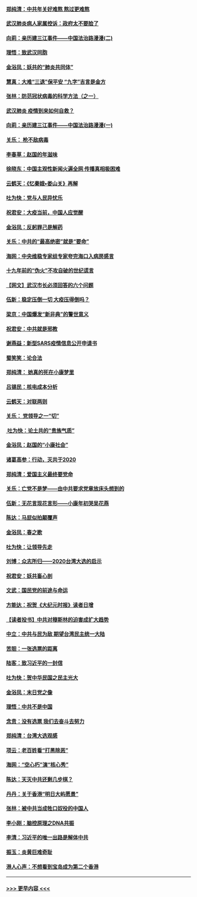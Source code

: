 #### [郑纯清：中共年关好难熬 熬过更难熬](../pages/nsc993/n11833489.md?t=01310611) 
#### [武汉肺炎病人家属控诉：政府太不要脸了](../pages/nsc993/n11833205.md?t=01310611) 
#### [向莉：亲历建三江事件——中国法治路漫漫(二)](../pages/nsc993/n11829102.md?t=01310611) 
#### [理悟：致武汉同胞](../pages/nsc993/n11831522.md?t=01310611) 
#### [金浴凤：妖共的“肺炎共同体”](../pages/nsc993/n11829448.md?t=01310611) 
#### [慧真：大难“三退”保平安 “九字”吉言是金方](../pages/nsc993/n11829501.md?t=01310611) 
#### [张林：防范冠状病毒的科学方法（之一）](../pages/nsc993/n11828618.md?t=01310611) 
#### [武汉肺炎 疫情到来如何自救？](../pages/nsc993/n11827632.md?t=01310611) 
#### [向莉：亲历建三江事件——中国法治路漫漫(一)](../pages/nsc993/n11827190.md?t=01310611) 
#### [关乐： 枪不敌病毒](../pages/nsc993/n11826746.md?t=01310611) 
#### [李春草：赵国的年滋味](../pages/nsc993/n11826321.md?t=01310611) 
#### [徐晓东：中国主观性新闻火遍全网 传播真相极困难](../pages/nsc993/n11826508.md?t=01310611) 
#### [云鹤天：《忆秦娥▪娄山关》再解](../pages/nsc993/n11824682.md?t=01310611) 
#### [吐为快：党与人民异忧乐](../pages/nsc993/n11824660.md?t=01310611) 
#### [祝君安：大疫当前，中国人应觉醒](../pages/nsc993/n11821946.md?t=01310611) 
#### [金浴凤：反躬罪己是解药](../pages/nsc993/n11820280.md?t=01310611) 
#### [关乐：中共的“最高绝密”就是“要命”](../pages/nsc993/n11816946.md?t=01310611) 
#### [海网：中央维稳专家组专家夸完海口入病房感言](../pages/nsc993/n11815138.md?t=01310611) 
#### [十九年前的“伪火”不攻自破的世纪谎言](../pages/nsc993/n11813238.md?t=01310611) 
#### [【网文】武汉市长必须回答的六个问题](../pages/nsc993/n11813848.md?t=01310611) 
#### [伍新：稳定压倒一切 大疫压得倒吗？](../pages/nsc993/n11812634.md?t=01310611) 
#### [梁京：中国爆发“新非典”的警世意义](../pages/nsc993/n11812554.md?t=01310611) 
#### [祝君安：中共就是邪教](../pages/nsc993/n11812431.md?t=01310611) 
#### [谢燕益：新型SARS疫情信息公开申请书](../pages/nsc993/n11808840.md?t=01310611) 
#### [蜀笑笑：论合法](../pages/nsc993/n11808064.md?t=01310611) 
#### [郑纯清： 她真的死在小康梦里](../pages/nsc993/n11806623.md?t=01310611) 
#### [吕锡民：核电成本分析](../pages/nsc993/n11806284.md?t=01310611) 
#### [云鹤天：对联两则](../pages/nsc993/n11805957.md?t=01310611) 
#### [关乐： 党领导之一“切”](../pages/nsc993/n11804505.md?t=01310611) 
#### [ 吐为快：论土共的“贵族气质”](../pages/nsc993/n11804490.md?t=01310611) 
#### [金浴凤：赵国的“小康社会”](../pages/nsc993/n11804452.md?t=01310611) 
#### [诸葛高参：行动，灭共于2020](../pages/nsc993/n11804120.md?t=01310611) 
#### [郑纯清：爱国主义最终要党命](../pages/nsc993/n11802197.md?t=01310611) 
#### [关乐：亡党不是梦——由中共要求党章放床头想到的](../pages/nsc993/n11802156.md?t=01310611) 
#### [伍新：无花言现花言形——小康年初哭吴花燕](../pages/nsc993/n11800044.md?t=01310611) 
#### [陈达：马屁似拍颠覆声](../pages/nsc993/n11800010.md?t=01310611) 
#### [金浴凤：春之歌](../pages/nsc993/n11797687.md?t=01310611) 
#### [吐为快：让领导先走](../pages/nsc993/n11797512.md?t=01310611) 
#### [刘博：众志所归——2020台湾大选的启示](../pages/nsc993/n11796878.md?t=01310611) 
#### [祝君安：妖共畜心剖](../pages/nsc993/n11794273.md?t=01310611) 
#### [文武：国民党的前途与命运](../pages/nsc993/n11794198.md?t=01310611) 
#### [方能达：祝贺《大纪元时报》读者日增](../pages/nsc993/n11793807.md?t=01310611) 
#### [【读者投书】中共对穆斯林的迫害成扩大趋势](../pages/nsc993/n11791371.md?t=01310611) 
#### [中立：中共与民为敌 期望台湾民主统一大陆](../pages/nsc993/n11790392.md?t=01310611) 
#### [苦胆：一张选票的距离](../pages/nsc993/n11788914.md?t=01310611) 
#### [陆客：致习近平的一封信](../pages/nsc993/n11788867.md?t=01310611) 
#### [吐为快：贺中华民国之民主光大](../pages/nsc993/n11788618.md?t=01310611) 
#### [金浴凤：末日党之像](../pages/nsc993/n11787475.md?t=01310611) 
#### [理悟：中共不是中国](../pages/nsc993/n11787463.md?t=01310611) 
#### [念贲：没有选票  我们去奋斗去努力](../pages/nsc993/n11787398.md?t=01310611) 
#### [郑纯清：台湾大选观感](../pages/nsc993/n11786210.md?t=01310611) 
#### [项云：老百姓看“打黑除恶”](../pages/nsc993/n11785398.md?t=01310611) 
#### [海网：“空心朽”演“核心秀”](../pages/nsc993/n11783874.md?t=01310611) 
#### [陈达：天灭中共还剩几步棋？](../pages/nsc993/n11783719.md?t=01310611) 
#### [丹丹：关于香港“明日大屿愿景”](../pages/nsc993/n11783273.md?t=01310611) 
#### [张林：被中共当成牲口奴役的中国人](../pages/nsc993/n11782397.md?t=01310611) 
#### [李小刚：脑控原理之DNA共振](../pages/nsc993/n11780962.md?t=01310611) 
#### [李清：习近平的唯一出路是解体中共](../pages/nsc993/n11780866.md?t=01310611) 
#### [振玉：炎黄巨难奇耻](../pages/nsc993/n11779632.md?t=01310611) 
#### [港人心声：不想看到宝岛成为第二个香港](../pages/nsc993/n11778817.md?t=01310611) 

----
#### [ >>> 更早内容 <<< ](../indexes/nsc993-earlier.md)
